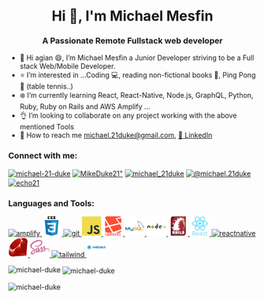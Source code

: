 <h1 align="center">Hi 👋, I'm Michael Mesfin</h1>
<h3 align="center">A Passionate Remote Fullstack web developer</h3>


- :wave: Hi agian :smile:, I’m Michael Mesfin a Junior Developer striving to be a Full stack Web/Mobile Developer.
- :star: I’m interested in ...Coding :computer:, reading non-fictional books :blue_book:, Ping Pong :tennis: (table tennis..)
-  :snowflake: I’m currently learning React, React-Native, Node.js, GraphQL, Python, Ruby, Ruby on Rails and AWS Amplify ...
- :ok_hand: I’m looking to collaborate on any project working with the above mentioned Tools
- :email: How to reach me michael.21duke@gmail.com, [:briefcase: LinkedIn](https://www.linkedin.com/in/michael-21-duke/)

<h3 align="left">Connect with me:</h3>
<p align="left">
<a href="https://linkedin.com/in/michael-21-duke" target="blank"><img align="center" src="https://raw.githubusercontent.com/rahuldkjain/github-profile-readme-generator/master/src/images/icons/Social/linked-in-alt.svg" alt="michael-21-duke" height="30" width="40" /></a>
<a href="https://twitter.com/MikeDuke21" target="blank"><img align="center" src="https://user-images.githubusercontent.com/84629565/184330296-a0506b61-296b-4758-adcb-50b7972c8131.png" alt=MikeDuke21" height="40" width="40" /></a>
<a href="https://www.hackerrank.com/michael_21duke" target="blank"><img align="center" src="https://raw.githubusercontent.com/rahuldkjain/github-profile-readme-generator/master/src/images/icons/Social/hackerrank.svg" alt="michael_21duke" height="40" width="40" /></a>
<a href="https://medium.com/@michael.21duke" target="blank"><img align="center" src="https://user-images.githubusercontent.com/84629565/184156357-8c079dc9-a6e3-4ece-a1f8-5c9da2dc3254.png" alt="@michael.21duke" height="40" width="40" /></a>
<a href="https://www.leetcode.com/echo21" target="blank"><img align="center" src="https://raw.githubusercontent.com/rahuldkjain/github-profile-readme-generator/master/src/images/icons/Social/leet-code.svg" alt="echo21" height="30" width="40" /></a>
</p>

<h3 align="left">Languages and Tools:</h3>
<p align="left"> <a href="https://aws.amazon.com/amplify/" target="_blank" rel="noreferrer"> <img src="https://docs.amplify.aws/assets/logo-dark.svg" alt="amplify" width="40" height="40"/> </a> <a href="https://www.w3schools.com/css/" target="_blank" rel="noreferrer"> <img src="https://raw.githubusercontent.com/devicons/devicon/master/icons/css3/css3-original-wordmark.svg" alt="css3" width="40" height="40"/> </a> <a href="https://git-scm.com/" target="_blank" rel="noreferrer"> <img src="https://www.vectorlogo.zone/logos/git-scm/git-scm-icon.svg" alt="git" width="40" height="40"/> </a> <a href="https://developer.mozilla.org/en-US/docs/Web/JavaScript" target="_blank" rel="noreferrer"> <img src="https://raw.githubusercontent.com/devicons/devicon/master/icons/javascript/javascript-original.svg" alt="javascript" width="40" height="40"/> </a> <a href="https://laravel.com/" target="_blank" rel="noreferrer"> <img src="https://raw.githubusercontent.com/devicons/devicon/master/icons/laravel/laravel-plain-wordmark.svg" alt="laravel" width="40" height="40"/> </a> <a href="https://www.mysql.com/" target="_blank" rel="noreferrer"> <img src="https://raw.githubusercontent.com/devicons/devicon/master/icons/mysql/mysql-original-wordmark.svg" alt="mysql" width="40" height="40"/> </a> <a href="https://nodejs.org" target="_blank" rel="noreferrer"> <img src="https://raw.githubusercontent.com/devicons/devicon/master/icons/nodejs/nodejs-original-wordmark.svg" alt="nodejs" width="40" height="40"/> </a> <a href="https://rubyonrails.org" target="_blank" rel="noreferrer"> <img src="https://raw.githubusercontent.com/devicons/devicon/master/icons/rails/rails-original-wordmark.svg" alt="rails" width="40" height="40"/> </a> <a href="https://reactjs.org/" target="_blank" rel="noreferrer"> <img src="https://raw.githubusercontent.com/devicons/devicon/master/icons/react/react-original-wordmark.svg" alt="react" width="40" height="40"/> </a> <a href="https://reactnative.dev/" target="_blank" rel="noreferrer"> <img src="https://reactnative.dev/img/header_logo.svg" alt="reactnative" width="40" height="40"/> </a> <a href="https://www.ruby-lang.org/en/" target="_blank" rel="noreferrer"> <img src="https://raw.githubusercontent.com/devicons/devicon/master/icons/ruby/ruby-original.svg" alt="ruby" width="40" height="40"/> </a> <a href="https://sass-lang.com" target="_blank" rel="noreferrer"> <img src="https://raw.githubusercontent.com/devicons/devicon/master/icons/sass/sass-original.svg" alt="sass" width="40" height="40"/> </a> <a href="https://tailwindcss.com/" target="_blank" rel="noreferrer"> <img src="https://www.vectorlogo.zone/logos/tailwindcss/tailwindcss-icon.svg" alt="tailwind" width="40" height="40"/> </a> <a href="https://webpack.js.org" target="_blank" rel="noreferrer"> <img src="https://raw.githubusercontent.com/devicons/devicon/d00d0969292a6569d45b06d3f350f463a0107b0d/icons/webpack/webpack-original-wordmark.svg" alt="webpack" width="40" height="40"/> </a> </p>

<p><img align="left" src="https://github-readme-stats.vercel.app/api/top-langs?username=michael-duke&show_icons=true&locale=en&layout=compact" alt="michael-duke" /></p>

<p>&nbsp;<img align="center" src="https://github-readme-stats.vercel.app/api?username=michael-duke&show_icons=true&locale=en" alt="michael-duke" /></p>

<p><img align="center" src="https://github-readme-streak-stats.herokuapp.com/?user=michael-duke&" alt="michael-duke" /></p>

<!---
michael-duke/michael-duke is a ✨ special ✨ repository because its `README.md` (this file) appears on your GitHub profile.
You can click the Preview link to take a look at your changes.
--->
